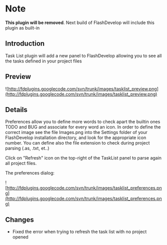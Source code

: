 # Note #
**This plugin will be removed**. Next build of FlashDevelop will include this plugin as built-in



## Introduction ##

Task List plugin will add a new panel to FlashDevelop allowing you to see all the tasks defined in your project files

## Preview ##

![http://fdplugins.googlecode.com/svn/trunk/images/tasklist_preview.png](http://fdplugins.googlecode.com/svn/trunk/images/tasklist_preview.png)


## Details ##

Preferences allow you to define more words to check apart the builtin ones TODO and BUG and associate for every word an icon.
In order to define the correct image see the file Images.png into the Settings folder of your FlashDevelop installation directory, and look for the appropriate icon number.
You can define also the file extension to check during project parsing (.as, .txt, et..)

Click on "Refresh" icon on the top-right of the TaskList panel to parse again all project files.

The preferences dialog:

![http://fdplugins.googlecode.com/svn/trunk/images/tasklist_preferences.png](http://fdplugins.googlecode.com/svn/trunk/images/tasklist_preferences.png)


## Changes ##

  * Fixed the error when trying to refresh the task list with no project opened
